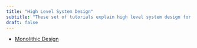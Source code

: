 ```yaml
---
title: "High Level System Design"
subtitle: "These set of tutorials explain high level system design for various use cases. It covers fundamental concepts of systems including networking, compute, load balancers, databases, cache and many more. Further down the line, it explains various real-life systems from high level design. High level designs are one of the interview components and very crucial step for any software architects."
draft: false
---
```



- [Monolithic Design](monolithic-design/)